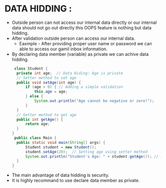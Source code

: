 # DATA HIDDING  : 
- Outside person can not access our internal data directly or our internal data should not go out directly this OOPS feature is nothing but data hidding.
- After validation outside person can access our internal data.
    - Eaxmple - After providing proper user name or password we can able to access our gamil inbox information.
- By declaring data member (variable) as private we can achive data hidding.
  ```java
   class Student {
    private int age;  // Data Hiding: Age is private
    // Setter method to set age
    public void setAge(int age) {
        if (age > 0) { // Adding a simple validation
            this.age = age;
        } else {
            System.out.println("Age cannot be negative or zero!");
        }
    }
    // Getter method to get age
    public int getAge() {
        return age;
    }
  }
   public class Main {
    public static void main(String[] args) {
        Student student = new Student();
        student.setAge(20);  // Setting age using setter method
        System.out.println("Student's Age: " + student.getAge()); // Accessing age using getter method
    }
  }
  ``` 
- The main advantage of data hidding is security.
- It is highly recommand to use declare data member as private.
